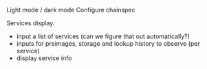 Light mode / dark mode
Configure chainspec

Services display.
  - input a list of services (can we figure that out automatically?)
  - inputs for preimages, storage and lookup history to observe (per service)
  - display service info
